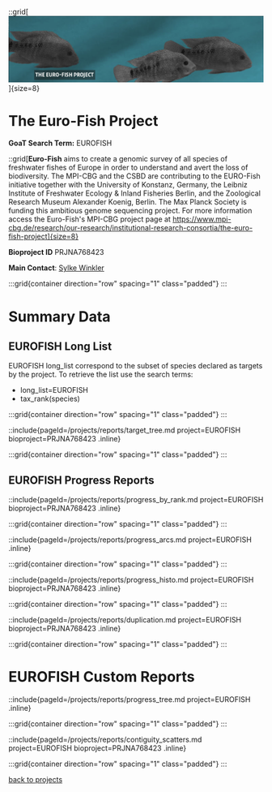 ::grid[![GoaT](/static/images/euro-fish_logo.png)]{size=8}

# The Euro-Fish Project

**GoaT Search Term:** EUROFISH

::grid[**Euro-Fish** aims to create a genomic survey of all species of freshwater fishes of Europe in order to understand and avert the loss of biodiversity. The MPI-CBG and the CSBD are contributing to the EURO-Fish initiative together with the University of Konstanz, Germany, the Leibniz Institute of Freshwater Ecology & Inland Fisheries Berlin, and the Zoological Research Museum Alexander Koenig, Berlin. The Max Planck Society is funding this ambitious genome sequencing project. For more information access the Euro-Fish's MPI-CBG project page at https://www.mpi-cbg.de/research/our-research/institutional-research-consortia/the-euro-fish-project]{size=8}

**Bioproject ID** PRJNA768423

**Main Contact**: [Sylke Winkler](winkler@mpi-cbg.de)

:::grid{container direction="row" spacing="1" class="padded"}
:::

# Summary Data

## EUROFISH Long List

EUROFISH long_list correspond to the subset of species declared as targets by the project. To retrieve the list use the search terms:

- long_list=EUROFISH
- tax_rank(species)

:::grid{container direction="row" spacing="1" class="padded"}
:::

::include{pageId=/projects/reports/target_tree.md project=EUROFISH bioproject=PRJNA768423 .inline}

:::grid{container direction="row" spacing="1" class="padded"}
:::

## EUROFISH Progress Reports

::include{pageId=/projects/reports/progress_by_rank.md project=EUROFISH bioproject=PRJNA768423 .inline}

:::grid{container direction="row" spacing="1" class="padded"}
:::

::include{pageId=/projects/reports/progress_arcs.md project=EUROFISH .inline}

:::grid{container direction="row" spacing="1" class="padded"}
:::

::include{pageId=/projects/reports/progress_histo.md project=EUROFISH bioproject=PRJNA768423 .inline}

:::grid{container direction="row" spacing="1" class="padded"}
:::

::include{pageId=/projects/reports/duplication.md project=EUROFISH bioproject=PRJNA768423 .inline}

:::grid{container direction="row" spacing="1" class="padded"}
:::

# EUROFISH Custom Reports

::include{pageId=/projects/reports/progress_tree.md project=EUROFISH .inline}

:::grid{container direction="row" spacing="1" class="padded"}
:::

::include{pageId=/projects/reports/contiguity_scatters.md project=EUROFISH bioproject=PRJNA768423 .inline}

:::grid{container direction="row" spacing="1" class="padded"}
:::

[back to projects](/projects)
